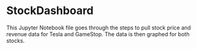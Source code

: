 # StockDashboard
This Jupyter Notebook file goes through the steps to pull stock price and revenue data for Tesla and GameStop.
The data is then graphed for both stocks.
